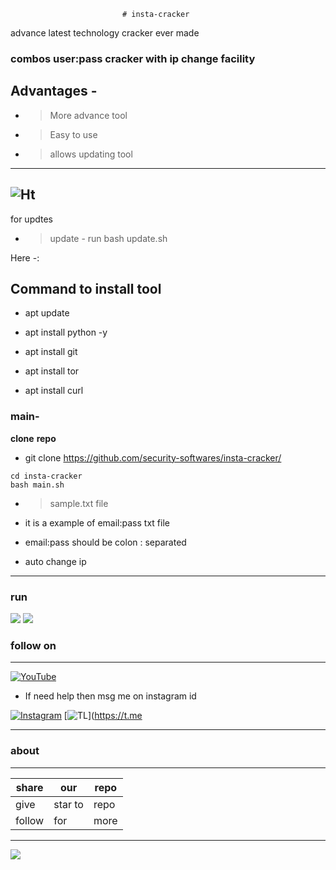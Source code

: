                              # insta-cracker
advance latest technology cracker ever made
### combos user:pass cracker with ip change facility
## Advantages -
- >More advance tool 
- >Easy to use
- >allows updating tool 

---
![Ht](https://img.shields.io/badge/Made%20by-HackersTech-brightgreen)
---
for updtes
- >update - run bash update.sh

Here -:
## Command to install tool



- apt update 

- apt install python -y

- apt install git 

- apt install tor

- apt install curl



### main-

**clone** **repo**


- git clone https://github.com/security-softwares/insta-cracker/
```
cd insta-cracker
bash main.sh
```
- >sample.txt file

- it is a example of email:pass txt file 
- email:pass should be colon : separated
- auto change ip
---
### run
![](https://raw.githubusercontent.com/security-softwares/insta-cracker/main/h.png)
![](https://raw.githubusercontent.com/security-softwares/insta-cracker/main/IMG_20211009_223554_668.jpg)
### follow on 

---
<a href="https://www.youtube.com/channel/UCqVu524dUZOxscEMiou7Iew"><img title="YouTube" src="https://img.shields.io/badge/YouTube-Hackers Tech-blue?style=for-the-badge&logo=Youtube"></a>

- If need help then msg me on instagram id

[![Instagram](https://img.shields.io/badge/INSTAGRAM-ForHelp-green?style=for-the-badge&logo=instagram)](
https://instagram.com/hackers__tech?utm_medium=copy_link)
[![TL](https://img.shields.io/badge/TELEGRAM-CHANNEL-brightgreen?style=for-the-badge&logo=telegram)](https://t.me



---

### about 

---
|share|our|repo |
|----|----|----|
|give|star to | repo |
|follow| for |more |

---



![](https://www.codewars.com/users/Hackers%20Tech/badges/large)
